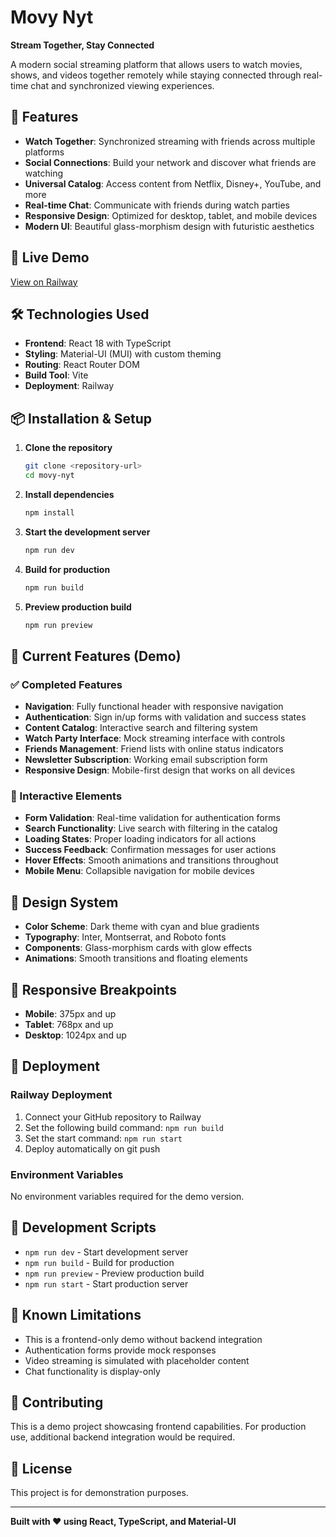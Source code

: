 # Movy Nyt

**Stream Together, Stay Connected**

A modern social streaming platform that allows users to watch movies, shows, and videos together remotely while staying connected through real-time chat and synchronized viewing experiences.

## 🌟 Features

- **Watch Together**: Synchronized streaming with friends across multiple platforms
- **Social Connections**: Build your network and discover what friends are watching
- **Universal Catalog**: Access content from Netflix, Disney+, YouTube, and more
- **Real-time Chat**: Communicate with friends during watch parties
- **Responsive Design**: Optimized for desktop, tablet, and mobile devices
- **Modern UI**: Beautiful glass-morphism design with futuristic aesthetics

## 🚀 Live Demo

[View on Railway](https://your-app-name.up.railway.app)

## 🛠️ Technologies Used

- **Frontend**: React 18 with TypeScript
- **Styling**: Material-UI (MUI) with custom theming
- **Routing**: React Router DOM
- **Build Tool**: Vite
- **Deployment**: Railway

## 📦 Installation & Setup

1. **Clone the repository**
   ```bash
   git clone <repository-url>
   cd movy-nyt
   ```

2. **Install dependencies**
   ```bash
   npm install
   ```

3. **Start the development server**
   ```bash
   npm run dev
   ```

4. **Build for production**
   ```bash
   npm run build
   ```

5. **Preview production build**
   ```bash
   npm run preview
   ```

## 🎯 Current Features (Demo)

### ✅ Completed Features

- **Navigation**: Fully functional header with responsive navigation
- **Authentication**: Sign in/up forms with validation and success states
- **Content Catalog**: Interactive search and filtering system
- **Watch Party Interface**: Mock streaming interface with controls
- **Friends Management**: Friend lists with online status indicators
- **Newsletter Subscription**: Working email subscription form
- **Responsive Design**: Mobile-first design that works on all devices

### 🔄 Interactive Elements

- **Form Validation**: Real-time validation for authentication forms
- **Search Functionality**: Live search with filtering in the catalog
- **Loading States**: Proper loading indicators for all actions
- **Success Feedback**: Confirmation messages for user actions
- **Hover Effects**: Smooth animations and transitions throughout
- **Mobile Menu**: Collapsible navigation for mobile devices

## 🎨 Design System

- **Color Scheme**: Dark theme with cyan and blue gradients
- **Typography**: Inter, Montserrat, and Roboto fonts
- **Components**: Glass-morphism cards with glow effects
- **Animations**: Smooth transitions and floating elements

## 📱 Responsive Breakpoints

- **Mobile**: 375px and up
- **Tablet**: 768px and up
- **Desktop**: 1024px and up

## 🚀 Deployment

### Railway Deployment

1. Connect your GitHub repository to Railway
2. Set the following build command: `npm run build`
3. Set the start command: `npm run start`
4. Deploy automatically on git push

### Environment Variables

No environment variables required for the demo version.

## 🔧 Development Scripts

- `npm run dev` - Start development server
- `npm run build` - Build for production
- `npm run preview` - Preview production build
- `npm run start` - Start production server

## 📝 Known Limitations

- This is a frontend-only demo without backend integration
- Authentication forms provide mock responses
- Video streaming is simulated with placeholder content
- Chat functionality is display-only

## 🤝 Contributing

This is a demo project showcasing frontend capabilities. For production use, additional backend integration would be required.

## 📄 License

This project is for demonstration purposes.

---

**Built with ❤️ using React, TypeScript, and Material-UI**
